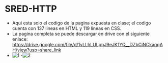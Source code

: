 # SRED-HTTP
- Aqui esta solo el codigo de la pagina expuesta en clase; el codigo cuenta con 137 lineas en HTML y 119 lineas en CSS.
- La pagina completa se puede descargar en drive con el siguiente enlace: https://drive.google.com/file/d/1vLLhLULppJ9eJK1YQ__DZbCiNCkaqqAH/view?usp=share_link
- ![1](https://user-images.githubusercontent.com/87449379/204146357-eaf3c285-79dd-4a68-b1e3-2700c8429065.png)
-![2](https://user-images.githubusercontent.com/87449379/204146362-418181eb-5e3b-4eec-be17-e1cb04178226.png)
